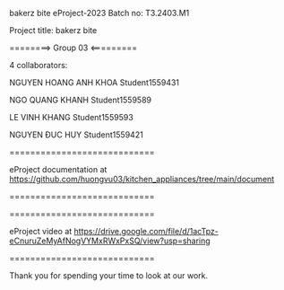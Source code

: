 bakerz bite
eProject-2023 Batch no: T3.2403.M1

Project title: bakerz bite

========> Group 03 <=========

4 collaborators:

NGUYEN HOANG ANH KHOA	Student1559431

NGO QUANG KHANH	Student1559589

LE VINH KHANG	Student1559593

NGUYEN ĐUC HUY	Student1559421


============================

eProject documentation at https://github.com/huongvu03/kitchen_appliances/tree/main/document

============================

============================

eProject video at https://drive.google.com/file/d/1acTpz-eCnuruZeMyAfNogVYMxRWxPxSQ/view?usp=sharing

============================

Thank you for spending your time to look at our work.